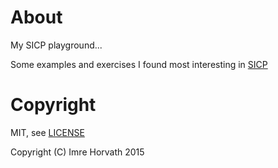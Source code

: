 # About

My SICP playground...

Some examples and exercises I found most interesting in [SICP](http://mitpress.mit.edu/sicp/full-text/book/book.html)

# Copyright

MIT, see [LICENSE](LICENSE)

Copyright (C) Imre Horvath 2015
